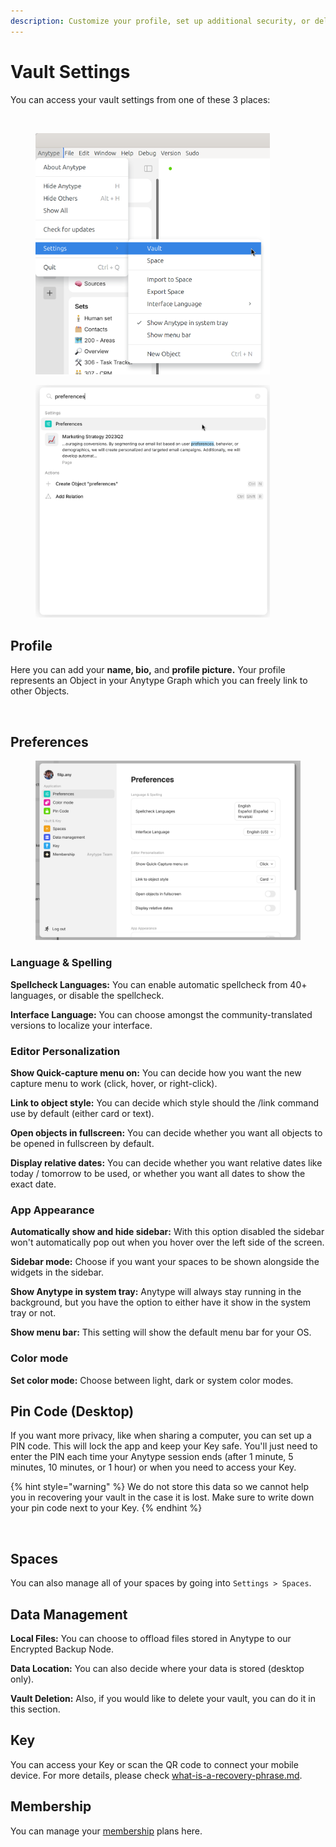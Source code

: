 ```yaml
---
description: Customize your profile, set up additional security, or delete your vault
---
```


# Vault Settings

You can access your vault settings from one of these 3 places:

<div><figure><img src="../../.gitbook/assets/Captura desde 2024-08-09 11-05-47.png" alt="" width="323"><figcaption></figcaption></figure> <figure><img src="../../.gitbook/assets/image (6).png" alt="" width="375"><figcaption></figcaption></figure> <figure><img src="../../.gitbook/assets/image (3) (1) (1).png" alt="" width="375"><figcaption></figcaption></figure></div>

## Profile

Here you can add your **name, bio,** and **profile picture.** Your profile represents an Object in your Anytype Graph which you can freely link to other Objects.

<figure><img src="../../.gitbook/assets/Screenshot 2023-08-17 at 18.24.27.png" alt=""><figcaption></figcaption></figure>

## Preferences

<figure><img src="../../.gitbook/assets/image (6) (1).png" alt=""><figcaption></figcaption></figure>

### Language & Spelling

**Spellcheck Languages:** You can enable automatic spellcheck from 40+ languages, or disable the spellcheck.

**Interface Language:** You can choose amongst the community-translated versions to localize your interface.

### Editor Personalization&#x20;

**Show Quick-capture menu on:** You can decide how you want the new capture menu to work (click, hover, or right-click).

**Link to object style:** You can decide which style should the /link command use by default (either card or text).

**Open objects in fullscreen:** You can decide whether you want all objects to be opened in fullscreen by default.

**Display relative dates:** You can decide whether you want relative dates like today / tomorrow to be used, or whether you want all dates to show the exact date.

### App Appearance

**Automatically show and hide sidebar:** With this option disabled the sidebar won't automatically pop out when you hover over the left side of the screen.

**Sidebar mode:** Choose if you want your spaces to be shown alongside the widgets in the sidebar.

**Show Anytype in system tray:** Anytype will always stay running in the background, but you have the option to either have it show in the system tray or not.

**Show menu bar:** This setting will show the default menu bar for your OS.

### Color mode

**Set color mode:** Choose between light, dark or system color modes.

## Pin Code (Desktop)

If you want more privacy, like when sharing a computer, you can set up a PIN code. This will lock the app and keep your Key safe. You'll just need to enter the PIN each time your Anytype session ends (after 1 minute, 5 minutes, 10 minutes, or 1 hour) or when you need to access your Key.

{% hint style="warning" %}
We do not store this data so we cannot help you in recovering your vault in the case it is lost. Make sure to write down your pin code next to your Key.
{% endhint %}

<figure><img src="../../.gitbook/assets/image (67).png" alt=""><figcaption></figcaption></figure>

## Spaces

You can also manage all of your spaces by going into `Settings > Spaces`.

## Data Management

**Local Files:** You can choose to offload files stored in Anytype to our Encrypted Backup Node.

**Data Location:** You can also decide where your data is stored (desktop only).

**Vault Deletion:** Also, if you would like to delete your vault, you can do it in this section.

## Key

You can access your Key or scan the QR code to connect your mobile device. For more details, please check [what-is-a-recovery-phrase.md](../../data-and-security/what-is-a-recovery-phrase.md "mention").

## Membership

You can manage your [membership](../../memberships/monetization/) plans here.
